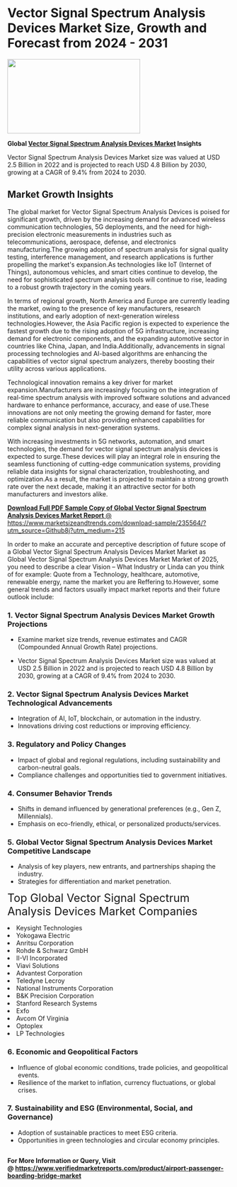 <H1>Vector Signal Spectrum Analysis Devices Market Size, Growth and Forecast from 2024 - 2031</H1><img class="aligncenter size-medium wp-image-584254" src="https://thirdeyenews.in/wp-content/uploads/2024/09/Global-Market-Research-300x168.jpeg" alt="" width="300" height="168" /><p><strong>Global&nbsp;<a href="https://www.marketsizeandtrends.com/download-sample/235564/?utm_source=Github8j?utm_medium=215">Vector Signal Spectrum Analysis Devices Market</a> Insights</strong></p><p>Vector Signal Spectrum Analysis Devices Market size was valued at USD 2.5 Billion in 2022 and is projected to reach USD 4.8 Billion by 2030, growing at a CAGR of 9.4% from 2024 to 2030.</p><p><h2>Market Growth Insights</h2> <p>The global market for Vector Signal Spectrum Analysis Devices is poised for significant growth, driven by the increasing demand for advanced wireless communication technologies, 5G deployments, and the need for high-precision electronic measurements in industries such as telecommunications, aerospace, defense, and electronics manufacturing.The growing adoption of spectrum analysis for signal quality testing, interference management, and research applications is further propelling the market's expansion.As technologies like IoT (Internet of Things), autonomous vehicles, and smart cities continue to develop, the need for sophisticated spectrum analysis tools will continue to rise, leading to a robust growth trajectory in the coming years.</p> <p><a href="#"></a></p> <p>In terms of regional growth, North America and Europe are currently leading the market, owing to the presence of key manufacturers, research institutions, and early adoption of next-generation wireless technologies.However, the Asia Pacific region is expected to experience the fastest growth due to the rising adoption of 5G infrastructure, increasing demand for electronic components, and the expanding automotive sector in countries like China, Japan, and India.Additionally, advancements in signal processing technologies and AI-based algorithms are enhancing the capabilities of vector signal spectrum analyzers, thereby boosting their utility across various applications.</p> <p>Technological innovation remains a key driver for market expansion.Manufacturers are increasingly focusing on the integration of real-time spectrum analysis with improved software solutions and advanced hardware to enhance performance, accuracy, and ease of use.These innovations are not only meeting the growing demand for faster, more reliable communication but also providing enhanced capabilities for complex signal analysis in next-generation systems.</p> <p>With increasing investments in 5G networks, automation, and smart technologies, the demand for vector signal spectrum analysis devices is expected to surge.These devices will play an integral role in ensuring the seamless functioning of cutting-edge communication systems, providing reliable data insights for signal characterization, troubleshooting, and optimization.As a result, the market is projected to maintain a strong growth rate over the next decade, making it an attractive sector for both manufacturers and investors alike.</p> <p><a href="#"></p><p><span class=""><strong>Download Full PDF Sample Copy of Global Vector Signal Spectrum Analysis Devices Market Report</strong> @ <a href="https://www.marketsizeandtrends.com/download-sample/235564/?utm_source=Github8j?utm_medium=215" target="_blank">https://www.marketsizeandtrends.com/download-sample/235564/?utm_source=Github8j?utm_medium=215</a></span></p><p>In order to make an accurate and perceptive description of future scope of a Global&nbsp;Vector Signal Spectrum Analysis Devices Market Market as Global&nbsp;Vector Signal Spectrum Analysis Devices Market Market of 2025, you need to describe a clear Vision &ndash; What Industry or Linda can you think of for example: Quote from a Technology, healthcare, automotive, renewable energy, name the market you are Reffering to.However, some general trends and factors usually impact market reports and their future outlook include:</p><h3>1.&nbsp;<strong>Vector Signal Spectrum Analysis Devices Market Growth Projections</strong></h3><ul><li>Examine market size trends, revenue estimates and CAGR (Compounded Annual Growth Rate) projections.</li><li><p>Vector Signal Spectrum Analysis Devices Market size was valued at USD 2.5 Billion in 2022 and is projected to reach USD 4.8 Billion by 2030, growing at a CAGR of 9.4% from 2024 to 2030.</p></li></ul><h3>2.&nbsp;<strong>Vector Signal Spectrum Analysis Devices Market Technological Advancements</strong></h3><ul><li>Integration of AI, IoT, blockchain, or automation in the industry.</li><li>Innovations driving cost reductions or improving efficiency.</li></ul><h3>3.&nbsp;<strong>Regulatory and Policy Changes</strong></h3><ul><li>Impact of global and regional regulations, including sustainability and carbon-neutral goals.</li><li>Compliance challenges and opportunities tied to government initiatives.</li></ul><h3>4.&nbsp;<strong>Consumer Behavior Trends</strong></h3><ul><li>Shifts in demand influenced by generational preferences (e.g., Gen Z, Millennials).</li><li>Emphasis on eco-friendly, ethical, or personalized products/services.</li></ul><h3>5.&nbsp;<strong>Global Vector Signal Spectrum Analysis Devices Market Competitive Landscape</strong></h3><ul><li>Analysis of key players, new entrants, and partnerships shaping the industry.</li><li>Strategies for differentiation and market penetration.</li></ul><p data-pm-slice="1 1 []"><span style="color: inherit; font-family: inherit; font-size: 25px;">Top Global Vector Signal Spectrum Analysis Devices Market Companies</span></p><div class="" data-test-id=""><p><li>Keysight Technologies</li><li> Yokogawa Electric</li><li> Anritsu Corporation</li><li> Rohde & Schwarz GmbH</li><li> II-VI Incorporated</li><li> Viavi Solutions</li><li> Advantest Corporation</li><li> Teledyne Lecroy</li><li> National Instruments Corporation</li><li> B&K Precision Corporation</li><li> Stanford Research Systems</li><li> Exfo</li><li> Avcom Of Virginia</li><li> Optoplex</li><li> LP Technologies</li></p></div><h3>6.&nbsp;<strong>Economic and Geopolitical Factors</strong></h3><ul><li>Influence of global economic conditions, trade policies, and geopolitical events.</li><li>Resilience of the market to inflation, currency fluctuations, or global crises.</li></ul><h3>7.&nbsp;<strong>Sustainability and ESG (Environmental, Social, and Governance)</strong></h3><ul><li>Adoption of sustainable practices to meet ESG criteria.</li><li>Opportunities in green technologies and circular economy principles.</li></ul><h2><strong style="font-size: 14px;">For More Information or Query, Visit @&nbsp;</strong><a style="background-color: #ffffff; font-size: 14px;" href="https://www.marketsizeandtrends.com/report/vector-signal-spectrum-analysis-devices-market/" target="_blank">https://www.verifiedmarketreports.com/product/airport-passenger-boarding-bridge-market</a></h2>